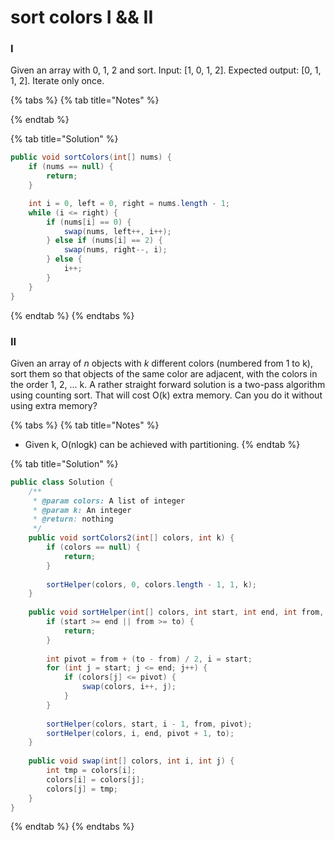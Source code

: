 # sort colors I && II

### I

Given an array with 0, 1, 2 and sort. Input: \[1, 0, 1, 2]. Expected output: \[0, 1, 1, 2]. Iterate only once.

{% tabs %}
{% tab title="Notes" %}

{% endtab %}

{% tab title="Solution" %}
```java
public void sortColors(int[] nums) {
    if (nums == null) {
        return;
    }

    int i = 0, left = 0, right = nums.length - 1;
    while (i <= right) {
        if (nums[i] == 0) {
            swap(nums, left++, i++);
        } else if (nums[i] == 2) {
            swap(nums, right--, i);
        } else {
            i++;
        }
    }
}
```
{% endtab %}
{% endtabs %}

### II

Given an array of _n_ objects with _k_ different colors (numbered from 1 to k), sort them so that objects of the same color are adjacent, with the colors in the order 1, 2, ... k. A rather straight forward solution is a two-pass algorithm using counting sort. That will cost O(k) extra memory. Can you do it without using extra memory?

{% tabs %}
{% tab title="Notes" %}
* Given k, O(nlogk) can be achieved with partitioning.
{% endtab %}

{% tab title="Solution" %}
```java
public class Solution {
    /**
     * @param colors: A list of integer
     * @param k: An integer
     * @return: nothing
     */
    public void sortColors2(int[] colors, int k) {
        if (colors == null) {
            return;
        }
        
        sortHelper(colors, 0, colors.length - 1, 1, k);
    }
    
    public void sortHelper(int[] colors, int start, int end, int from, int to) {
        if (start >= end || from >= to) {
            return;
        }
        
        int pivot = from + (to - from) / 2, i = start;
        for (int j = start; j <= end; j++) {
            if (colors[j] <= pivot) {
                swap(colors, i++, j);
            }
        }
        
        sortHelper(colors, start, i - 1, from, pivot);
        sortHelper(colors, i, end, pivot + 1, to);
    }
    
    public void swap(int[] colors, int i, int j) {
        int tmp = colors[i];
        colors[i] = colors[j];
        colors[j] = tmp;
    }
}
```
{% endtab %}
{% endtabs %}
